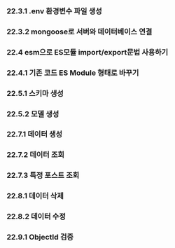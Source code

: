 ### 22.3.1 .env 환경변수 파일 생성

### 22.3.2 mongoose로 서버와 데이터베이스 연결

### 22.4 esm으로 ES모듈 import/export문법 사용하기

### 22.4.1 기존 코드 ES Module 형태로 바꾸기

### 22.5.1 스키마 생성

### 22.5.2 모델 생성

### 22.7.1 데이터 생성

### 22.7.2 데이터 조회

### 22.7.3 특정 포스트 조회

### 22.8.1 데이터 삭제

### 22.8.2 데이터 수정

### 22.9.1 ObjectId 검증
